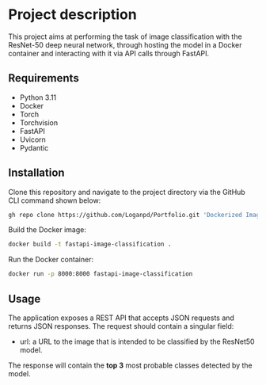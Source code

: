 # Project description
This project aims at performing the task of image classification with the ResNet-50 deep neural network, through hosting the model in a Docker container and interacting with it via API calls through FastAPI.

## Requirements
- Python 3.11
- Docker
- Torch
- Torchvision
- FastAPI
- Uvicorn
- Pydantic

## Installation

Clone this repository and navigate to the project directory via the GitHub CLI command shown below:

```bash
gh repo clone https://github.com/Loganpd/Portfolio.git 'Dockerized Image Classification'
```

Build the Docker image:

```bash
docker build -t fastapi-image-classification .
```

Run the Docker container:

```bash
docker run -p 8000:8000 fastapi-image-classification
```

## Usage

The application exposes a REST API that accepts JSON requests and returns JSON responses. The request should contain a singular field:
- url: a URL to the image that is intended to be classified by the ResNet50 model.

The response will contain the **top 3** most probable classes detected by the model.
